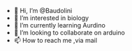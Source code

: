 - 👋 Hi, I’m @Baudolini
- 👀 I’m interested in biology
- 🌱 I’m currently learning Aurdino
- 💞️ I’m looking to collaborate on arduino
- 📫 How to reach me ,via mail

<!---
Baudolini/Baudolini is a ✨ special ✨ repository because its `README.md` (this file) appears on your GitHub profile.
You can click the Preview link to take a look at your changes.
--->
